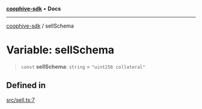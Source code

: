 [**coophive-sdk**](../README.md) • **Docs**

***

[coophive-sdk](../globals.md) / sellSchema

# Variable: sellSchema

> `const` **sellSchema**: `string` = `"uint256 collateral"`

## Defined in

[src/sell.ts:7](https://github.com/CoopHive/coophive-sdk/blob/14568f8ed39a1a97da258d7874396609b3c1d7b3/src/sell.ts#L7)
